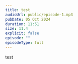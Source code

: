```yaml
---
title: test
audioUrl: public/episode-1.mp3
pubDate: 05 Oct 2024
duration: 11:51
size: 11.4
explicit: false
episode: ""
episodeType: full
---
```

test